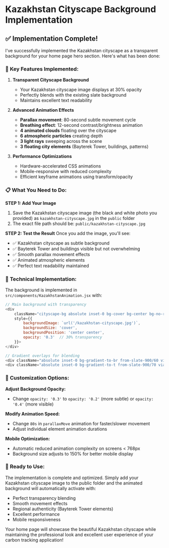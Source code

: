 # Kazakhstan Cityscape Background Implementation

## ✅ Implementation Complete!

I've successfully implemented the Kazakhstan cityscape as a transparent background for your home page hero section. Here's what has been done:

### 🎯 **Key Features Implemented:**

1. **Transparent Cityscape Background**
   - Your Kazakhstan cityscape image displays at 30% opacity
   - Perfectly blends with the existing slate background
   - Maintains excellent text readability

2. **Advanced Animation Effects**
   - **Parallax movement**: 80-second subtle movement cycle
   - **Breathing effect**: 12-second contrast/brightness animation
   - **4 animated clouds** floating over the cityscape
   - **6 atmospheric particles** creating depth
   - **3 light rays** sweeping across the scene
   - **3 floating city elements** (Bayterek Tower, buildings, patterns)

3. **Performance Optimizations**
   - Hardware-accelerated CSS animations
   - Mobile-responsive with reduced complexity
   - Efficient keyframe animations using transform/opacity

### 📋 **What You Need to Do:**

**STEP 1: Add Your Image**
1. Save the Kazakhstan cityscape image (the black and white photo you provided) as `kazakhstan-cityscape.jpg` in the `public` folder
2. The exact file path should be: `public/kazakhstan-cityscape.jpg`

**STEP 2: Test the Result**
Once you add the image, you'll see:
- ✅ Kazakhstan cityscape as subtle background
- ✅ Bayterek Tower and buildings visible but not overwhelming  
- ✅ Smooth parallax movement effects
- ✅ Animated atmospheric elements
- ✅ Perfect text readability maintained

### 🔧 **Technical Implementation:**

The background is implemented in `src/components/KazakhstanAnimation.jsx` with:

```javascript
// Main background with transparency
<div 
    className="cityscape-bg absolute inset-0 bg-cover bg-center bg-no-repeat"
    style={{
        backgroundImage: `url('/kazakhstan-cityscape.jpg')`,
        backgroundSize: 'cover',
        backgroundPosition: 'center center',
        opacity: '0.3'  // 30% transparency
    }}>
</div>

// Gradient overlays for blending
<div className="absolute inset-0 bg-gradient-to-br from-slate-900/60 via-slate-800/40 to-slate-900/50"></div>
<div className="absolute inset-0 bg-gradient-to-t from-slate-900/70 via-transparent to-transparent"></div>
```

### 🎨 **Customization Options:**

**Adjust Background Opacity:**
- Change `opacity: '0.3'` to `opacity: '0.2'` (more subtle) or `opacity: '0.4'` (more visible)

**Modify Animation Speed:**
- Change `80s` in `parallaxMove` animation for faster/slower movement
- Adjust individual element animation durations

**Mobile Optimization:**
- Automatic reduced animation complexity on screens < 768px
- Background size adjusts to 150% for better mobile display

### 🚀 **Ready to Use:**

The implementation is complete and optimized. Simply add your Kazakhstan cityscape image to the public folder and the animated background will automatically activate with:

- Perfect transparency blending
- Smooth movement effects  
- Regional authenticity (Bayterek Tower elements)
- Excellent performance
- Mobile responsiveness

Your home page will showcase the beautiful Kazakhstan cityscape while maintaining the professional look and excellent user experience of your carbon tracking application!
